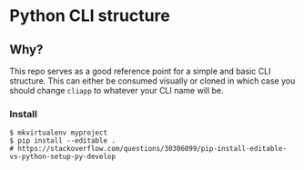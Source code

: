 # Python CLI  structure

## Why?

This repo serves as a good reference point for a simple and basic CLI
structure. This can either be consumed visually or cloned in which case you
should change `cliapp` to whatever your CLI name will be.


### Install

```
$ mkvirtualenv myproject
$ pip install --editable .
# https://stackoverflow.com/questions/30306099/pip-install-editable-vs-python-setup-py-develop
```
